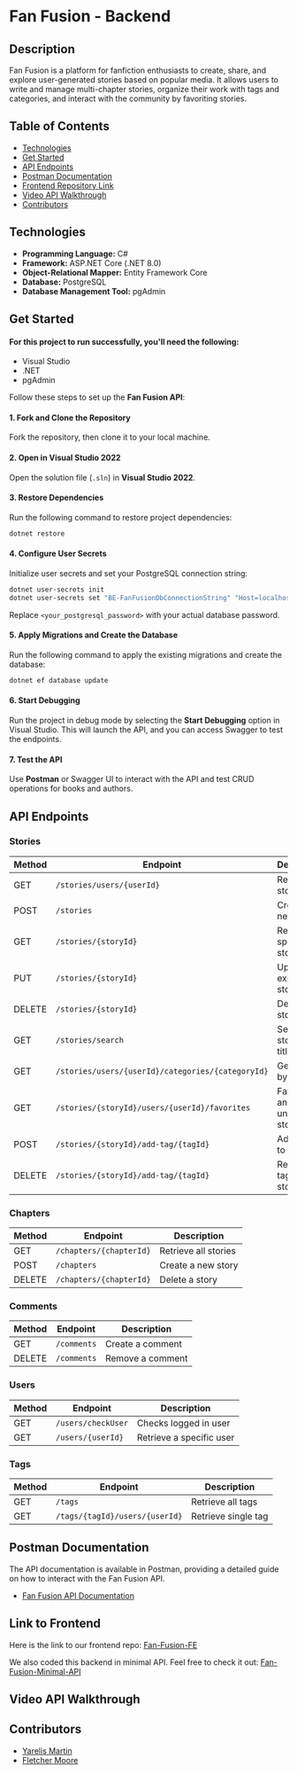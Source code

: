 # Fan Fusion - Backend

## Description

Fan Fusion is a platform for fanfiction enthusiasts to create, share, and explore user-generated stories based on popular media. It allows users to write and manage multi-chapter stories, organize their work with tags and categories, and interact with the community by favoriting stories.

## Table of Contents

- [Technologies](#technologies)
- [Get Started](#get-started)
- [API Endpoints](#api-endpoints)
- [Postman Documentation](#postman-documentation)
- [Frontend Repository Link](#link-to-frontend)
- [Video API Walkthrough](#video-api-walkthrough)
- [Contributors](#contributors)

## Technologies

- **Programming Language:** C#
- **Framework:** ASP.NET Core (.NET 8.0)
- **Object-Relational Mapper:** Entity Framework Core
- **Database:** PostgreSQL
- **Database Management Tool:** pgAdmin

## Get Started

#### For this project to run successfully, you'll need the following:

- Visual Studio
- .NET
- pgAdmin

Follow these steps to set up the **Fan Fusion API**:
#### 1. Fork and Clone the Repository
Fork the repository, then clone it to your local machine.

#### 2. Open in Visual Studio 2022
Open the solution file (`.sln`) in **Visual Studio 2022**.

#### 3. Restore Dependencies
Run the following command to restore project dependencies:

```bash
dotnet restore
```

#### 4. Configure User Secrets
Initialize user secrets and set your PostgreSQL connection string:

```bash
dotnet user-secrets init
dotnet user-secrets set "BE-FanFusionDbConnectionString" "Host=localhost;Port=5432;Username=postgres;Password=<your-password>;Database=BE-FanFusion"
```
Replace `<your_postgresql_password>` with your actual database password.

#### 5. Apply Migrations and Create the Database
Run the following command to apply the existing migrations and create the database:

```bash
dotnet ef database update
```

#### 6. Start Debugging
Run the project in debug mode by selecting the **Start Debugging** option in Visual Studio. This will launch the API, and you can access Swagger to test the endpoints.

#### 7. Test the API
Use **Postman** or Swagger UI to interact with the API and test CRUD operations for books and authors.


## API Endpoints

### Stories
| Method | Endpoint                             | Description                   |
|--------|--------------------------------------|-------------------------------|
| GET    | `/stories/users/{userId}`                           | Retrieve all stories          |
| POST   | `/stories`                           | Create a new story            |
| GET    | `/stories/{storyId}`                 | Retrieve a specific story     |
| PUT    | `/stories/{storyId}`                 | Update an existing story      |
| DELETE | `/stories/{storyId}`                 | Delete a story                |
| GET    | `/stories/search`                    | Search story by title         |
| GET    | `/stories/users/{userId}/categories/{categoryId}`   | Get stories by category       |
| GET    | `/stories/{storyId}/users/{userId}/favorites`   | Favorite and unfavorite a story       |
| POST   | `/stories/{storyId}/add-tag/{tagId}` | Add a tag to a story          |
| DELETE | `/stories/{storyId}/add-tag/{tagId}` | Remove a tag from a story     |

### Chapters
| Method | Endpoint                           | Description                   |
|--------|------------------------------------|-------------------------------|
| GET    | `/chapters/{chapterId}`            | Retrieve all stories          |
| POST   | `/chapters`                        | Create a new story            |
| DELETE | `/chapters/{chapterId}`            | Delete a story                |

### Comments
| Method | Endpoint                           | Description                   |
|--------|------------------------------------|-------------------------------|
| GET    | `/comments`                        | Create a comment              |
| DELETE | `/comments`                        | Remove a comment              |

### Users
| Method | Endpoint                           | Description                   |
|--------|------------------------------------|-------------------------------|
| GET    | `/users/checkUser`                 | Checks logged in user         | 
| GET    | `/users/{userId}`                  | Retrieve a specific user      | 


### Tags
| Method | Endpoint                           | Description                   |
|--------|------------------------------------|-------------------------------|
| GET    | `/tags`                            | Retrieve all tags             | 
| GET    | `/tags/{tagId}/users/{userId}`                            | Retrieve single tag            | 


## Postman Documentation

The API documentation is available in Postman, providing a detailed guide on how to interact with the Fan Fusion API.

- [Fan Fusion API Documentation](https://documenter.getpostman.com/view/31992966/2sAY52byrS)

## Link to Frontend
Here is the link to our frontend repo: [Fan-Fusion-FE](https://github.com/sirenabailie/Fan-Fusion-FE)

We also coded this backend in minimal API. Feel free to check it out: [Fan-Fusion-Minimal-API](https://github.com/FletcherJMoore/Fan-Fusion-BE)

## Video API Walkthrough

## Contributors

- [Yarelis Martin](https://github.com/yarelismartin)
- [Fletcher Moore](https://github.com/FletcherJMoore)



